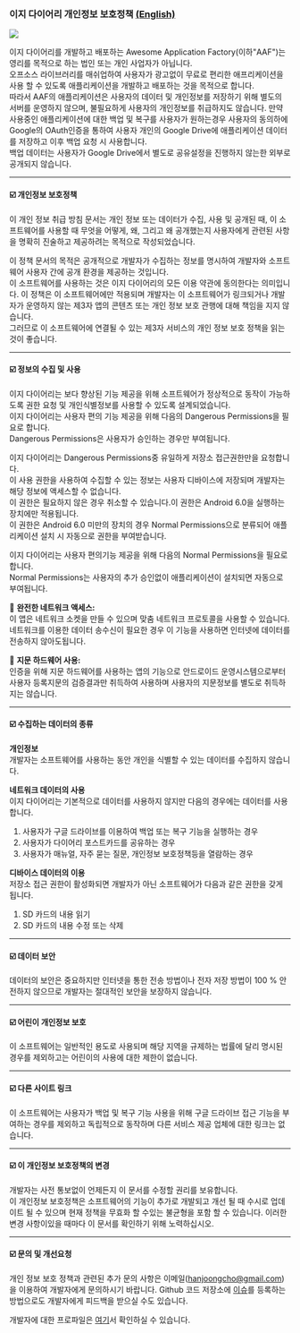 ### 이지 다이어리 개인정보 보호정책 [(English)](https://github.com/hanjoongcho/aaf-easydiary/blob/master/Privacy.md)
![](https://raw.githubusercontent.com/hanjoongcho/aaf-easydiary/master/app/src/main/res/mipmap-xxhdpi/ic_launcher.png)   

이지 다이어리를 개발하고 배포하는 Awesome Application Factory(이하"AAF")는 영리를 목적으로 하는 법인 또는 개인 사업자가 아닙니다.  
오프소스 라이브러리를 매쉬업하여 사용자가 광고없이 무료로 편리한 애프리케이션을 사용 할 수 있도록 애플리케이션을 개발하고 배포하는 것을 목적으로 합니다.  
따라서 AAF의 애플리케이션은 사용자의 데이터 및 개인정보를 저장하기 위해 별도의 서버를 운영하지 않으며, 불필요하게 사용자의 개인정보를 취급하지도 않습니다. 만약 사용중인 애플리케이션에 대한 백업 및 복구를 사용자가 원하는경우 사용자의 동의하에 Google의 OAuth인증을 통하여 사용자 개인의 Google Drive에 애플리케이션 데이터를 저장하고 이후 백업 요청 시 사용합니다.  
백업 데이터는 사용자가 Google Drive에서 별도로 공유설정을 진행하지 않는한 외부로 공개되지 않습니다.

---

#### ☑️ 개인정보 보호정책  
이 개인 정보 취급 방침 문서는 개인 정보 또는 데이터가 수집, 사용 및 공개된 때, 이 소프트웨어를 사용할 때 무엇을 어떻게, 왜, 그리고 왜 공개했는지 사용자에게 관련된 사항을 명확히 진술하고 제공하려는 목적으로 작성되었습니다.  

이 정책 문서의 목적은 공개적으로 개발자가 수집하는 정보를 명시하여 개발자와 소프트웨어 사용자 간에 공개 환경을 제공하는 것입니다.  
이 소프트웨어를 사용하는 것은 이지 다이어리의 모든 이용 약관에 동의한다는 의미입니다. 이 정책은 이 소프트웨어에만 적용되며 개발자는 이 소프트웨어가 링크되거나 개발자가 운영하지 않는 제3자 앱의 콘텐츠 또는 개인 정보 보호 관행에 대해 책임을 지지 않습니다.  
그러므로 이 소프트웨어에 연결될 수 있는 제3자 서비스의 개인 정보 보호 정책을 읽는 것이 좋습니다.  

---

#### ☑️ 정보의 수집 및 사용  
이지 다이어리는 보다 향상된 기능 제공을 위해 소프트웨어가 정상적으로 동작이 가능하도록 권한 요청 및 개인식별정보를 사용할 수 있도록 설계되었습니다.  
이지 다이어리는 사용자 편의 기능 제공을 위해 다음의 Dangerous Permissions을 필요로 합니다.   
Dangerous Permissions은 사용자가 승인하는 경우만 부여됩니다.  

이지 다이어리는 Dangerous Permissions중 유일하게 저장소 접근권한만을 요청합니다.  
이 사용 권한을 사용하여 수집할 수 있는 정보는 사용자 디바이스에 저장되며 개발자는 해당 정보에 액세스할 수 없습니다.  
이 권한은 필요하지 않은 경우 취소할 수 있습니다.이 권한은 Android 6.0을 실행하는 장치에만 적용됩니다.  
이 권한은 Android 6.0 미만의 장치의 경우 Normal Permissions으로 분류되어 애플리케이션 설치 시 자동으로 권한을 부여받습니다.  

이지 다이어리는 사용자 편의기능 제공을 위해 다음의 Normal Permissions을 필요로 합니다.  
Normal Permissions는 사용자의 추가 승인없이 애플리케이션이 설치되면 자동으로 부여됩니다.  

📌 **완전한 네트워크 액세스:**  
이 앱은 네트워크 소켓을 만들 수 있으며 맞춤 네트워크 프로토콜을 사용할 수 있습니다. 네트워크를 이용한 데이터 송수신이 필요한 경우 이 기능을 사용하면 인터넷에 데이터를 전송하지 않아도됩니다.  

📌 **지문 하드웨어 사용:**  
인증을 위해 지문 하드웨어를 사용하는 앱의 기능으로 안드로이드 운영시스템으로부터 사용자 등록지문의 검증결과만 취득하여 사용하며 사용자의 지문정보를 별도로 취득하지는 않습니다.  

---

#### ☑️ 수집하는 데이터의 종류

__개인정보__  
개발자는 소프트웨어를 사용하는 동안 개인을 식별할 수 있는 데이터를 수집하지 않습니다.

__네트워크 데이터의 사용__  
이지 다이어리는 기본적으로 데이터를 사용하지 않지만 다음의 경우에는 데이터를 사용합니다.  
1. 사용자가 구글 드라이브를 이용하여 백업 또는 복구 기능을 실행하는 경우  
2. 사용자가 다이어리 포스트카드를 공유하는 경우  
3. 사용자가 매뉴얼, 자주 묻는 질문, 개인정보 보호정책등을 열람하는 경우  

__디바이스 데이터의 이용__  
저장소 접근 권한이 활성화되면 개발자가 아닌 소프트웨어가 다음과 같은 권한을 갖게 됩니다.  
1. SD 카드의 내용 읽기  
2. SD 카드의 내용 수정 또는 삭제  

---

#### ☑️ 데이터 보안

데이터의 보안은 중요하지만 인터넷을 통한 전송 방법이나 전자 저장 방법이 100 % 안전하지 않으므로 개발자는 절대적인 보안을 보장하지 않습니다.

---


#### ☑️ 어린이 개인정보 보호

이 소프트웨어는 일반적인 용도로 사용되며 해당 지역을 규제하는 법률에 달리 명시된 경우를 제외하고는 어린이의 사용에 대한 제한이 없습니다.

---

#### ☑️ 다른 사이트 링크

이 소프트웨어는 사용자가 백업 및 복구 기능 사용을 위해 구글 드라이브 접근 기능을 부여하는 경우를 제외하고 독립적으로 동작하며 다른 서비스 제공 업체에 대한 링크는 없습니다.  
 
---

#### ☑️ 이 개인정보 보호정책의 변경  
개발자는 사전 통보없이 언제든지 이 문서를 수정할 권리를 보유합니다.  
이 개인정보 보호정책은 소프트웨어의 기능이 추가로 개발되고 개선 될 때 수시로 업데이트 될 수 있으며 현재 정책을 무효화 할 수있는 불균형을 포함 할 수 있습니다. 이러한 변경 사항이있을 때마다 이 문서를 확인하기 위해 노력하십시오.

---
      
#### ☑️ 문의 및 개선요청 

개인 정보 보호 정책과 관련된 추가 문의 사항은 이메일(hanjoongcho@gmail.com)을 이용하여 개발자에게 문의하시기 바랍니다. Github 코드 저장소에 [이슈](https://github.com/hanjoongcho/aaf-easydiary/issues/new)를 등록하는 방법으로도 개발자에게 피드백을 받으실 수도 있습니다.  

개발자에 대한 프로파일은 [여기](https://github.com/hanjoongcho)서 확인하실 수 있습니다.
